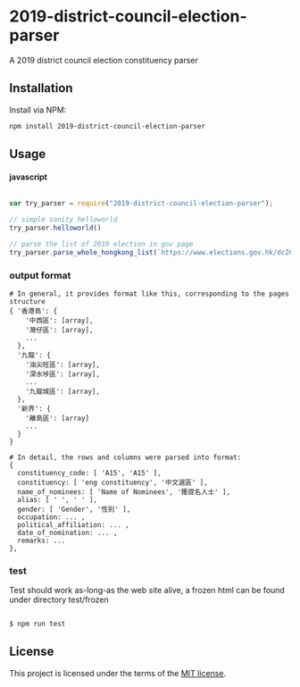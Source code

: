 # 2019-district-council-election-parser
A 2019 district council election constituency parser

## Installation
Install via NPM:

```bash
npm install 2019-district-council-election-parser

```

## Usage

#### javascript

```javascript

var try_parser = require("2019-district-council-election-parser");

// simple sanity helloworld
try_parser.helloworld()

// parse the list of 2019 election in gov page
try_parser.parse_whole_hongkong_list(`https://www.elections.gov.hk/dc2019/chi/nominat2.html`)

```

### output format
```
# In general, it provides format like this, corresponding to the pages structure
{ '香港島': {
    '中西區': [array],
    '灣仔區': [array],
    ...
  },
  '九龍': {
    '油尖旺區': [array],
    '深水埗區': [array],
    ...
    '九龍城區': [array],
  },
  '新界': {
    '離島區': [array]
    ...
  }
}

# In detail, the rows and columns were parsed into format:
{
  constituency_code: [ 'A15', 'A15' ],
  constituency: [ 'eng constituency', '中文選區' ],
  name_of_nominees: [ 'Name of Nominees', '獲提名人士' ],
  alias: [ ' ', ' ' ],
  gender: [ 'Gender', '性別' ],
  occupation: ... ,
  political_affiliation: ... ,
  date_of_nomination: ... ,
  remarks: ...
},

```

### test
Test should work as-long-as the web site alive, a frozen html can be found under directory test/frozen
```javascript

$ npm run test

```

## License

This project is licensed under the terms of the
[MIT license](/LICENSE).
